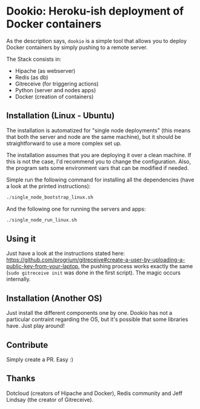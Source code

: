 Dookio: Heroku-ish deployment of Docker containers
==================================================

As the description says, `dookio` is a simple tool that allows you to deploy Docker containers
by simply pushing to a remote server.

The Stack consists in:
* Hipache (as webserver)
* Redis (as db)
* Gitreceive (for triggering actions)
* Python (server and nodes apps)
* Docker (creation of containers)

## Installation (Linux - Ubuntu)
The installation is automatized for "single node deployments" (this means that both the server and node are the same machine), but it should be straightforward to use a more complex set up.

The installation assumes that you are deploying it over a clean machine. If this is not the case, I'd recommend you to change the configuration. Also, the program sets some environment vars that can be modified if needed.

Simple run the following command for installing all the dependencies (have a look at the printed instructions):
```python
./single_node_bootstrap_linux.sh
```

And the following one for running the servers and apps:
```python
./single_node_run_linux.sh
```

## Using it
Just have a look at the instructions stated here: https://github.com/progrium/gitreceive#create-a-user-by-uploading-a-public-key-from-your-laptop, the pushing process works exactly the same (`sudo gitreceive init` was done in the first script). The magic occurs internally.

## Installation (Another OS)
Just install the different components one by one. Dookio has not a particular contraint regarding the OS, but it's possible that some libraries have. Just play around! 

## Contribute
Simply create a PR. Easy :)

## Thanks
Dotcloud (creators of Hipache and Docker), Redis community and Jeff Lindsay (the creator of Gitreceive).
